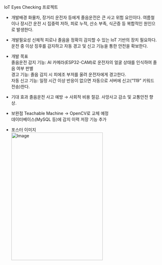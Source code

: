 IoT Eyes Checking 프로젝트

- 개발배경
  화물차, 장거리 운전자 등에게 졸음운전은 큰 사고 위험 요인이다.
  여름철이나 장시간 운전 시 집중력 저하, 피로 누적, 산소 부족, 식곤증 등 복합적인 원인으로 발생한다.

- 개발필요성
  신체적 피로나 졸음을 정확히 감지할 수 있는 IoT 기반의 장치 필요하다.
  운전 중 이상 징후를 감지하고 자동 경고 및 신고 기능을 통한 안전을 확보한다.

- 개발 목표</br>
  졸음운전 감지 기능: AI 카메라(ESP32-CAM)로 운전자의 얼굴 상태를 인식하여 졸음 여부 판별
  </br>
  경고 기능: 졸음 감지 시 피에조 부저를 울려 운전자에게 경고한다.
  </br>
  자동 신고 기능: 일정 시간 이상 반응이 없으면 자동으로 서버에 신고(“119” 키워드 전송)한다.

- 기대 효과
  졸음운전 사고 예방 → 사회적 비용 절감.
  사망사고 감소 및 교통안전 향상.

- 보완점
  Teachable Machine → OpenCV로 교체 예정  
  데이터베이스(MySQL 등)에 감지 이력 저장 기능 추가

- 포스터 이미지</br>
  <img width="301" height="421" alt="Image" src="https://github.com/user-attachments/assets/a7445f47-ef65-4c9c-9990-8cac0362fe22" />
